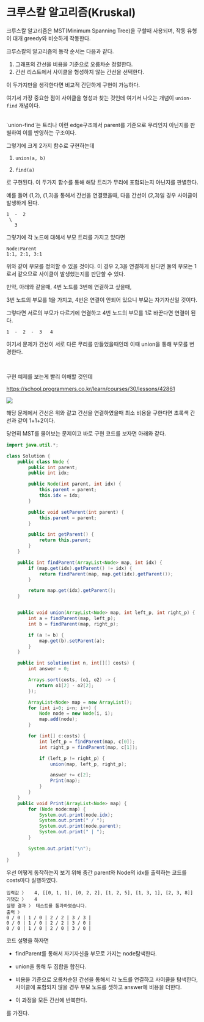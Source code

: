 # 크루스칼 알고리즘(Kruskal)

크루스칼 알고리즘은 MST(Minimum Spanning Tree)을 구할때 사용되며, 작동 유형이 대개 greedy와 비슷하게 작동한다.

크루스칼의 알고리즘의 동작 순서는 다음과 같다.

1. 그래프의 간선을 비용을 기준으로 오름차순 정렬한다.
2. 간선 리스트에서 사이클을 형성하지 않는 간선을 선택한다.

이 두가지만을 생각한다면 비교적 간단하게 구현이 가능하다.

여기서 가장 중요한 점이 사이클을 형성과 찾는 것인데 여기서 나오는 개념이 `union-find` 개념이다.

<br>
`union-find`는 트리나 이런 edge구조에서 parent를 기준으로 무리인지 아닌지를 판별하여 이를 반영하는 구조이다.

그렇기에 크게 2가지 함수로 구현하는데

1. `union(a, b)`

2. `find(a)`

로 구현된다. 이 두가지 함수를 통해 해당 트리가 무리에 포함되는지 아닌지를 판별한다.

예를 들어 (1,2), (1,3)을 통해서 간선을 연결했을때, 다음 간선이 (2,3)일 경우 사이클이 발생하게 된다.

```
1  -  2
 \
   3
```

그렇기에 각 노드에 대해서 부모 트리를 가지고 있다면

```
Node:Parent
1:1, 2:1, 3:1
```

위와 같이 부모를 정의할 수 있을 것이다. 이 경우 2,3을 연결하게 된다면 둘의 부모는 1로서 같으므로 사이클이 발생했는지를 판단할 수 있다.

만약, 아래와 같을때, 4번 노드를 3번에 연결하고 싶을때,

3번 노드의 부모를 1을 가지고, 4번은 연결이 안되어 있으니 부모는 자기자신일 것이다.

그렇다면 서로의 부모가 다르기에 연결하고 4번 노드의 부모를 1로 바꾼다면 연결이 된다.

```
1  -  2  -  3   4
```

여기서 문제가 간선이 서로 다른 무리를 만들었을때인데 이때 union을 통해 부모를 변경한다.

<br>

구현 예제를 보는게 빨리 이해할 것인데

https://school.programmers.co.kr/learn/courses/30/lessons/42861

<img src="https://grepp-programmers.s3.amazonaws.com/files/production/13e2952057/f2746a8c-527c-4451-9a73-42129911fe17.png">

해당 문제에서 간선은 위와 같고 간선을 연결하였을때 최소 비용을 구한다면 초록색 간선과 같이 1+1+2이다.

당연히 MST를 물어보는 문제이고 바로 구현 코드를 보자면 아래와 같다.

```java
import java.util.*;

class Solution {
    public class Node {
        public int parent;
        public int idx;

        public Node(int parent, int idx) {
            this.parent = parent;
            this.idx = idx;
        }

        public void setParent(int parent) {
            this.parent = parent;
        }

        public int getParent() {
            return this.parent;
        }
    }

    public int findParent(ArrayList<Node> map, int idx) {
        if (map.get(idx).getParent() != idx) {
            return findParent(map, map.get(idx).getParent());
        }

        return map.get(idx).getParent();
    }


    public void union(ArrayList<Node> map, int left_p, int right_p) {
        int a = findParent(map, left_p);
        int b = findParent(map, right_p);

        if (a != b) {
            map.get(b).setParent(a);
        }
    }

    public int solution(int n, int[][] costs) {
        int answer = 0;

        Arrays.sort(costs, (o1, o2) -> {
           return o1[2] - o2[2];
        });

        ArrayList<Node> map = new ArrayList();
        for (int i=0; i<n; i++) {
            Node node = new Node(i, i);
            map.add(node);
        }

        for (int[] c:costs) {
            int left_p = findParent(map, c[0]);
            int right_p = findParent(map, c[1]);

            if (left_p != right_p) {
                union(map, left_p, right_p);

                answer += c[2];
                Print(map);
            }
        }
    }
    public void Print(ArrayList<Node> map) {
        for (Node node:map) {
            System.out.print(node.idx);
            System.out.print(" / ");
            System.out.print(node.parent);
            System.out.print(" | ");
        }

        System.out.print("\n");
    }
}
```

우선 어떻게 동작하는지 보기 위해 중간 parent와 Node의 idx를 출력하는 코드를 costs마다 실행하였다.

```
입력값 〉	4, [[0, 1, 1], [0, 2, 2], [1, 2, 5], [1, 3, 1], [2, 3, 8]]
기댓값 〉	4
실행 결과 〉	테스트를 통과하였습니다.
출력 〉
0 / 0 | 1 / 0 | 2 / 2 | 3 / 3 |
0 / 0 | 1 / 0 | 2 / 2 | 3 / 0 |
0 / 0 | 1 / 0 | 2 / 0 | 3 / 0 |
```

코드 설명을 하자면

-   findParent를 통해서 자기자신을 부모로 가지는 node탐색한다.

-   union을 통해 두 집합을 합친다.

-   비용을 기준으로 오름차순된 간선을 통해서 각 노드를 연결하고 사이클을 탐색한다, 사이클에 포함되지 않을 경우 부모 노드를 셋하고 answer에 비용을 더한다.

-   이 과정을 모든 간선에 반복한다.

를 가진다.
